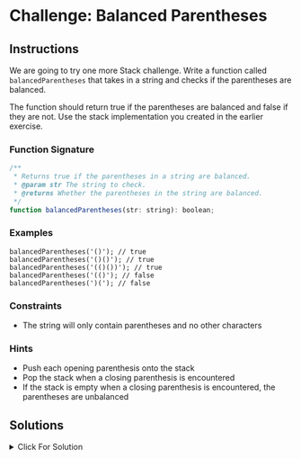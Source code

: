 # Challenge: Balanced Parentheses

## Instructions

We are going to try one more Stack challenge. Write a function called `balancedParentheses` that takes in a string and checks if the parentheses are balanced.

The function should return true if the parentheses are balanced and false if they are not. Use the stack implementation you created in the earlier exercise.

### Function Signature

```js
/**
 * Returns true if the parentheses in a string are balanced.
 * @param str The string to check.
 * @returns Whether the parentheses in the string are balanced.
 */
function balancedParentheses(str: string): boolean;
```

### Examples

```JS
balancedParentheses('()'); // true
balancedParentheses('()()'); // true
balancedParentheses('(()())'); // true
balancedParentheses('(()'); // false
balancedParentheses(')('); // false
```

### Constraints

- The string will only contain parentheses and no other characters

### Hints

- Push each opening parenthesis onto the stack
- Pop the stack when a closing parenthesis is encountered
- If the stack is empty when a closing parenthesis is encountered, the parentheses are unbalanced

## Solutions

<details markdown="1">
  <summary>Click For Solution</summary>

```JS
export function balancedParentheses(str: string): boolean {
  const stack = new Stack<string>();

  for (let i = 0; i < str.length; i++) {
    if (str[i] === '(') {
      stack.push(str[i]);
    } else if (str[i] === ')') {
      if (stack.isEmpty()) {
        return false;
      }
      stack.pop();
    }
  }

  return stack.isEmpty();
}
```

### Explanation

- Bring in our Stack implementation and initialize a new stack.
- Iterate over each character of the input string `str` and check if the current character `str[i]` is an opening parenthesis (i.e., '('). If it is, the opening parenthesis is pushed onto the stack using `stack.push(str[i])`.
- If the current character is a closing parenthesis (i.e., ')'), check if the stack is empty using stack.`isEmpty()`. If the stack is empty at this point, it means there is a closing parenthesis without a corresponding opening parenthesis, so return false indicating that the parentheses are unbalanced.
- If the stack is not empty, it means there is a matching opening parenthesis for the current closing parentheses. Therefore, remove the top element using `stack.pop()`, which represents the successful pairing of opening and closing parentheses.
- After iterating over all the characters in the string, check if the stack is empty using `stack.isEmpty()`. If the stack is empty, it means all opening parentheses have been matched and popped from the stack, indicating balanced parentheses. In this case, return true.
- If the stack is not empty after the iteration, it means there are unmatched opening parentheses remaining, indicating unbalanced parentheses. In this case, return `false`.

</details>
